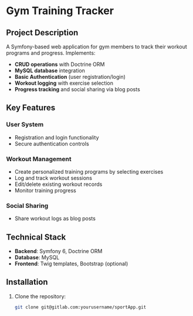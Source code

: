 # Gym Training Tracker

## Project Description

A Symfony-based web application for gym members to track their workout programs and progress. Implements:

- **CRUD operations** with Doctrine ORM
- **MySQL database** integration
- **Basic Authentication** (user registration/login)
- **Workout logging** with exercise selection
- **Progress tracking** and social sharing via blog posts

## Key Features

### User System

- Registration and login functionality
- Secure authentication controls

### Workout Management

- Create personalized training programs by selecting exercises
- Log and track workout sessions
- Edit/delete existing workout records
- Monitor training progress

### Social Sharing

- Share workout logs as blog posts

## Technical Stack

- **Backend**: Symfony 6, Doctrine ORM
- **Database**: MySQL
- **Frontend**: Twig templates, Bootstrap (optional)

## Installation

1. Clone the repository:
   ```bash
   git clone git@gitlab.com:yourusername/sportApp.git
   ```
